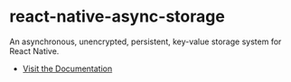 # react-native-async-storage

An asynchronous, unencrypted, persistent, key-value storage system for React Native.

- [Visit the Documentation](https://github.com/react-native-async-storage/async-storage)